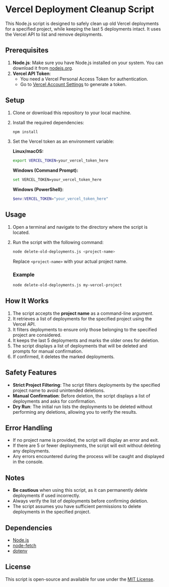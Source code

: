 # Vercel Deployment Cleanup Script

This Node.js script is designed to safely clean up old Vercel deployments for a specified project, while keeping the last 5 deployments intact. It uses the Vercel API to list and remove deployments.

## Prerequisites

1. **Node.js**: Make sure you have Node.js installed on your system. You can download it from [nodejs.org](https://nodejs.org/).
2. **Vercel API Token**:
   - You need a Vercel Personal Access Token for authentication.
   - Go to [Vercel Account Settings](https://vercel.com/account/tokens) to generate a token.

## Setup

1. Clone or download this repository to your local machine.
2. Install the required dependencies:

   ```bash
   npm install
   ```

3. Set the Vercel token as an environment variable:

   **Linux/macOS:**
   ```bash
   export VERCEL_TOKEN=your_vercel_token_here
   ```

   **Windows (Command Prompt):**
   ```bash
   set VERCEL_TOKEN=your_vercel_token_here
   ```

   **Windows (PowerShell):**
   ```powershell
   $env:VERCEL_TOKEN="your_vercel_token_here"
   ```

## Usage

1. Open a terminal and navigate to the directory where the script is located.
2. Run the script with the following command:

   ```bash
   node delete-old-deployments.js <project-name>
   ```

   Replace `<project-name>` with your actual project name.

   ### Example

   ```bash
   node delete-old-deployments.js my-vercel-project
   ```

## How It Works

1. The script accepts the **project name** as a command-line argument.
2. It retrieves a list of deployments for the specified project using the Vercel API.
3. It filters deployments to ensure only those belonging to the specified project are considered.
4. It keeps the last 5 deployments and marks the older ones for deletion.
5. The script displays a list of deployments that will be deleted and prompts for manual confirmation.
6. If confirmed, it deletes the marked deployments.

## Safety Features

- **Strict Project Filtering**: The script filters deployments by the specified project name to avoid unintended deletions.
- **Manual Confirmation**: Before deletion, the script displays a list of deployments and asks for confirmation.
- **Dry Run**: The initial run lists the deployments to be deleted without performing any deletions, allowing you to verify the results.

## Error Handling

- If no project name is provided, the script will display an error and exit.
- If there are 5 or fewer deployments, the script will exit without deleting any deployments.
- Any errors encountered during the process will be caught and displayed in the console.

## Notes

- **Be cautious** when using this script, as it can permanently delete deployments if used incorrectly.
- Always verify the list of deployments before confirming deletion.
- The script assumes you have sufficient permissions to delete deployments in the specified project.

## Dependencies

- [Node.js](https://nodejs.org/)
- [node-fetch](https://www.npmjs.com/package/node-fetch)
- [dotenv](https://www.npmjs.com/package/dotenv)

## License

This script is open-source and available for use under the [MIT License](https://opensource.org/licenses/MIT).